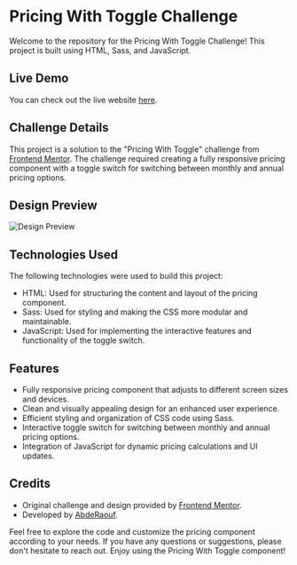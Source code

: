 # Pricing With Toggle Challenge

Welcome to the repository for the Pricing With Toggle Challenge! This project is built using HTML, Sass, and JavaScript.

## Live Demo

You can check out the live website [here](https://abdraoufx.github.io/frontEndMentor_Challenges/junior/pricing_with_toggle).

## Challenge Details

This project is a solution to the "Pricing With Toggle" challenge from [Frontend Mentor](https://www.frontendmentor.io). The challenge required creating a fully responsive pricing component with a toggle switch for switching between monthly and annual pricing options.

## Design Preview

![Design Preview](https://res.cloudinary.com/dz209s6jk/image/upload/q_auto:good,w_900/Challenges/pzkdrqu0lizrk8qgmiti.jpg "Design Preview")

## Technologies Used

The following technologies were used to build this project:

- HTML: Used for structuring the content and layout of the pricing component.
- Sass: Used for styling and making the CSS more modular and maintainable.
- JavaScript: Used for implementing the interactive features and functionality of the toggle switch.

## Features

- Fully responsive pricing component that adjusts to different screen sizes and devices.
- Clean and visually appealing design for an enhanced user experience.
- Efficient styling and organization of CSS code using Sass.
- Interactive toggle switch for switching between monthly and annual pricing options.
- Integration of JavaScript for dynamic pricing calculations and UI updates.

## Credits

- Original challenge and design provided by [Frontend Mentor](https://www.frontendmentor.io).
- Developed by [AbdeRaouf](https://github.com/abdraoufx).

Feel free to explore the code and customize the pricing component according to your needs. If you have any questions or suggestions, please don't hesitate to reach out. Enjoy using the Pricing With Toggle component!
